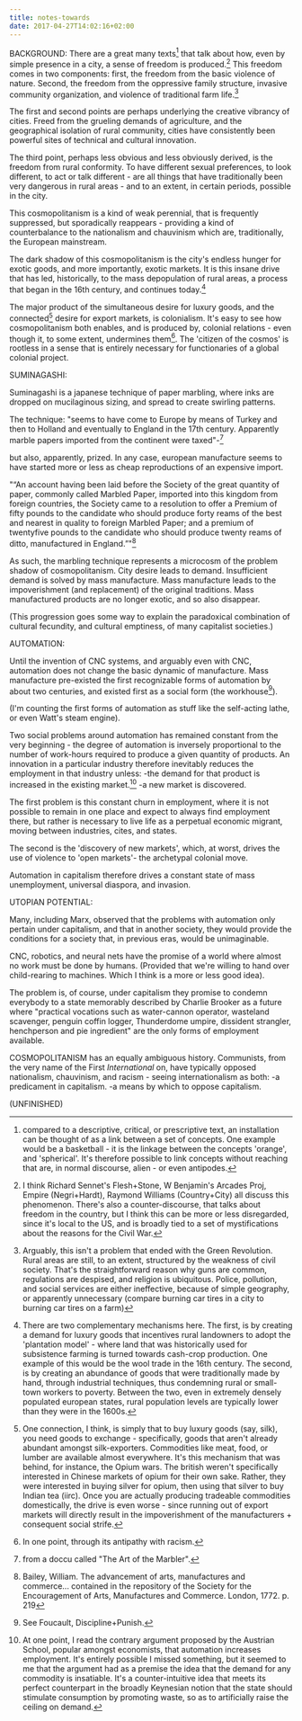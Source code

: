 ```yaml
---
title: notes-towards
date: 2017-04-27T14:02:16+02:00
---
```


BACKGROUND:
There are a great many texts[^1] that talk about how, even by simple presence in a city, a sense of freedom is produced.[^2] This freedom comes in two components: first, the freedom from the basic violence of nature. Second, the freedom from the oppressive family structure, invasive community organization, and violence of traditional farm life.[^3]

The first and second points are perhaps underlying the creative vibrancy of cities. Freed from the grueling demands of agriculture, and the geographical isolation of rural community, cities have consistently been powerful sites of technical and cultural innovation.
<!--more-->

The third point, perhaps less obvious and less obviously derived, is the freedom from rural conformity. To have different sexual preferences, to look different, to act or talk different - are all things that have traditionally been very dangerous in rural areas - and to an extent, in certain periods, possible in the city.

This cosmopolitanism is a kind of weak perennial, that is frequently suppressed, but sporadically reappears - providing a kind of counterbalance to the nationalism and chauvinism which are, traditionally, the European mainstream. 

The dark shadow of this cosmopolitanism is the city's endless hunger for exotic goods, and more importantly, exotic markets. It is this insane drive that has led, historically, to the mass depopulation of rural areas, a process that began in the 16th century, and continues today.[^4]

The major product of the simultaneous desire for luxury goods, and the connected[^5] desire for export markets, is colonialism. It's easy to see how cosmopolitanism both enables, and is produced by, colonial relations - even though it, to some extent, undermines them[^6]. The 'citizen of the cosmos' is rootless in a sense that is entirely necessary for functionaries of a global colonial project.

SUMINAGASHI:

Suminagashi is a japanese technique of paper marbling, where inks are dropped on mucilaginous sizing, and spread to create swirling patterns.

The technique:
"seems to have come to Europe by means of Turkey and then to Holland and eventually to England in the 17th century. Apparently marble papers imported from the continent were taxed"-[^7]

but also, apparently, prized. In any case, european manufacture seems to have started more or less as cheap reproductions of an expensive import.

"“An account having been laid before the Society of the great quantity of paper, commonly called Marbled Paper, imported into this kingdom from foreign countries, the Society came to a resolution to offer a Premium of fifty pounds to the candidate who should produce forty reams of the best and nearest in quality to foreign Marbled Paper; and a premium of twentyfive pounds to the candidate who should produce twenty reams of ditto, manufactured in England.”"[^8]

As such, the marbling technique represents a microcosm of the problem shadow of cosmopolitanism. City desire leads to demand. Insufficient demand is solved by mass manufacture. Mass manufacture leads to the impoverishment (and replacement) of the original traditions. Mass manufactured products are no longer exotic, and so also disappear. 

(This progression goes some way to explain the paradoxical combination of cultural fecundity, and cultural emptiness, of many capitalist societies.)

AUTOMATION:

Until the invention of CNC systems, and arguably even with CNC, automation does not change the basic dynamic of manufacture. Mass manufacture pre-existed the first recognizable forms of automation by about two centuries, and existed first as a social form (the workhouse[^9]). 

(I'm counting the first forms of automation as stuff like the self-acting lathe, or even Watt's steam engine).

Two social problems around automation has remained constant from the very beginning - the degree of automation is inversely proportional to the number of work-hours required to produce a given quantity of products. An innovation in a particular industry therefore inevitably reduces the employment in that industry unless:
-the demand for that product is increased in the existing market.[^10]
-a new market is discovered.

The first problem is this constant churn in employment, where it is not possible to remain in one place and expect to always find employment there, but rather is necessary to live life as a perpetual economic migrant, moving between industries, cites, and states.

The second is the 'discovery of new markets', which, at worst, drives the use of violence to 'open markets'- the archetypal colonial move.

Automation in capitalism therefore drives a constant state of mass unemployment, universal diaspora, and invasion. 

UTOPIAN POTENTIAL:

Many, including Marx, observed that the problems with automation only pertain under capitalism, and that in another society, they would provide the conditions for a society that, in previous eras, would be unimaginable. 

CNC, robotics, and neural nets have the promise of a world where almost no work must be done by humans. (Provided that we're willing to hand over child-rearing to machines. Which I think is a more or less good idea).

The problem is, of course, under capitalism they promise to condemn everybody to a state memorably described by Charlie Brooker as a future where "practical vocations such as water-cannon operator, wasteland scavenger, penguin coffin logger, Thunderdome umpire, dissident strangler, henchperson and pie ingredient" are the only forms of employment available.

COSMOPOLITANISM has an equally ambiguous history. Communists, from the very name of the First *International* on, have typically opposed nationalism, chauvinism, and racism - seeing internationalism as both:
-a predicament in capitalism.
-a means by which to oppose capitalism.

(UNFINISHED)



[^2]:I think Richard Sennet's Flesh+Stone, W Benjamin's Arcades Proj, Empire (Negri+Hardt), Raymond Williams (Country+City) all discuss this phenomenon. There's also a counter-discourse, that talks about freedom in the country, but I think this can be more or less disregarded, since it's local to the US, and is broadly tied to a set of mystifications about the reasons for the Civil War.
[^3]:Arguably, this isn't a problem that ended with the Green Revolution. Rural areas are still, to an extent, structured by the weakness of civil society. That's the straightforward reason why guns are common, regulations are despised, and religion is ubiquitous. Police, pollution, and social services are either ineffective, because of simple geography, or apparently unnecessary (compare burning car tires in a city to burning car tires on a farm)
[^1]:compared to a descriptive, critical, or prescriptive text, an installation can be thought of as a link between a set of concepts. One example would be a basketball - it is the linkage between the concepts 'orange', and 'spherical'. It's therefore possible to link concepts without reaching that are, in normal discourse, alien - or even antipodes. 
[^4]:There are two complementary mechanisms here. The first, is by creating a demand for luxury goods that incentives rural landowners to adopt the 'plantation model' - where land that was historically used for subsistence farming is turned towards cash-crop production. One example of this would be the wool trade in the 16th century. The second, is by creating an abundance of goods that were traditionally made by hand, through industrial techniques, thus condemning rural or small-town workers to poverty. Between the two, even in extremely densely populated european states, rural population levels are typically lower than they were in the 1600s. 
[^5]:One connection, I think, is simply that to buy luxury goods (say, silk), you need goods to exchange - specifically, goods that aren't already abundant amongst silk-exporters. Commodities like meat, food, or lumber are available almost everywhere. It's this mechanism that was behind, for instance, the Opium wars. The british weren't specifically interested in Chinese markets of opium for their own sake. Rather, they were interested in buying silver for opium, then using that silver to buy Indian tea (iirc). Once you are actually producing tradeable commodities domestically, the drive is even worse - since running out of export markets will directly result in the impoverishment of the manufacturers + consequent social strife. 
[^6]:In one point, through its antipathy with racism. 
[^7]:from a doccu called "The Art of the Marbler". 
[^8]: Bailey, William. The advancement of arts, manufactures and commerce... contained in the repository of the Society for the Encouragement of Arts, Manufactures and Commerce. London, 1772. p. 219
[^9]: See Foucault, Discipline+Punish.
[^10]: At one point, I read the contrary argument proposed by the Austrian School, popular amongst economists, that automation increases employment. It's entirely possible I missed something, but it seemed to me that the argument had as a premise the idea that the demand for any commodity is insatiable. It's a counter-intuitive idea that meets its perfect counterpart in the broadly Keynesian notion that the state should stimulate consumption by promoting waste, so as to artificially raise the ceiling on demand.
